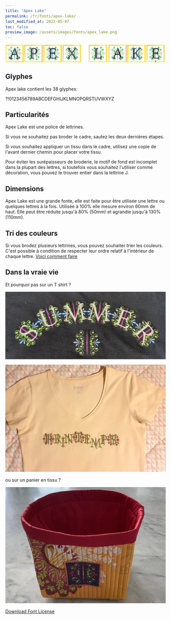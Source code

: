 ```yaml
---
title: "Apex Lake"
permalink: /fr/fonts/apex-lake/
last_modified_at: 2022-05-07
toc: false
preview_image: /assets/images/fonts/apex_lake.png
---
```

![Apex](/assets/images/fonts/apex_lake.png)

## Glyphes
Apex lake contient les 38 glyphes:

?!0123456789ABCDEFGHIJKLMNOPQRSTUVWXYZ

## Particularités
Apex Lake est une police de lettrines. 

Si vous ne souhaitez pas broder le cadre, sautez les deux dernières étapes.  

Si vous souhaitez appliquer un tissu dans le cadre, utilisez une copie de l'avant dernier chemin pour placer votre tissu.

Pour éviter les surépaisseurs de broderie, le motif de fond est incomplet dans la plupart des lettres, si toutefois vous souhaitez l'utiliser comme  décoration, vous pouvez le trouver entier dans la lettrine J.

## Dimensions
Apex Lake est une grande fonte, elle est faite pour être utilisée une lettre ou quelques lettres à la fois. 
Utilisée à 100% elle mesure environ 60mm de haut. Elle peut être réduite jusqu'à 80% (50mm) et agrandie jusqu'à 130% (110mm).

## Tri des couleurs 
Si vous brodez plusieurs lettrines, vous pouvez souhaiter trier les couleurs. C'est possible à condition de respecter leur ordre relatif à l'intérieur de chaque lettre. [Voici comment faire](https://inkstitch.org/fr/docs/lettering/#tri-des-couleurs)




## Dans la vraie vie

Et pourquoi pas sur un T shirt ?

![TShirt](/assets/images/fonts/apex2.jpg)

![TShirt](/assets/images/fonts/apex4.jpg)

ou sur un panier en tissu ?

![Panier](/assets/images/fonts/apex3.jpg)

[Download Font License](https://github.com/inkstitch/inkstitch/tree/main/fonts/apex_lake/LICENSE)
